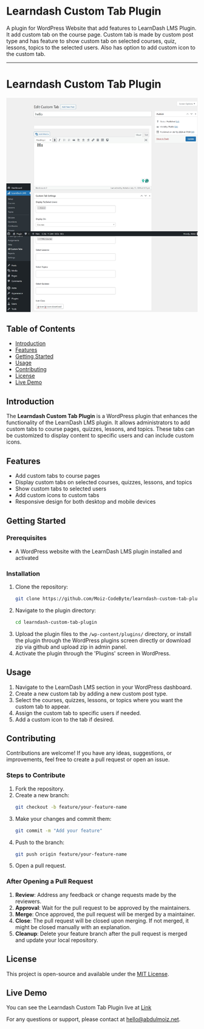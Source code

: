 # Learndash Custom Tab Plugin

A plugin for WordPress Website that add features to LearnDash LMS Plugin. It add custom tab on the course page. Custom tab is made by custom post type and has feature to show custom tab on selected courses, quiz, lessons, topics to the selected users. Also has option to add custom icon to the custom tab.

---

# Learndash Custom Tab Plugin

![Learndash Custom Tab Plugin](Assets/screenshot.jpeg)

## Table of Contents
- [Introduction](#introduction)
- [Features](#features)
- [Getting Started](#getting-started)
- [Usage](#usage)
- [Contributing](#contributing)
- [License](#license)
- [Live Demo](#live-demo)

## Introduction
The **Learndash Custom Tab Plugin** is a WordPress plugin that enhances the functionality of the LearnDash LMS plugin. It allows administrators to add custom tabs to course pages, quizzes, lessons, and topics. These tabs can be customized to display content to specific users and can include custom icons.

## Features
- Add custom tabs to course pages
- Display custom tabs on selected courses, quizzes, lessons, and topics
- Show custom tabs to selected users
- Add custom icons to custom tabs
- Responsive design for both desktop and mobile devices

## Getting Started
### Prerequisites
- A WordPress website with the LearnDash LMS plugin installed and activated

### Installation
1. Clone the repository:
   ```bash
   git clone https://github.com/Moiz-CodeByte/learndash-custom-tab-plugin.git
   ```
2. Navigate to the plugin directory:
   ```bash
   cd learndash-custom-tab-plugin
   ```
3. Upload the plugin files to the `/wp-content/plugins/` directory, or install the plugin through the WordPress plugins screen directly or download zip via github and upload zip in admin panel.
4. Activate the plugin through the 'Plugins' screen in WordPress.

## Usage
1. Navigate to the LearnDash LMS section in your WordPress dashboard.
2. Create a new custom tab by adding a new custom post type.
3. Select the courses, quizzes, lessons, or topics where you want the custom tab to appear.
4. Assign the custom tab to specific users if needed.
5. Add a custom icon to the tab if desired.

## Contributing
Contributions are welcome! If you have any ideas, suggestions, or improvements, feel free to create a pull request or open an issue.

### Steps to Contribute
1. Fork the repository.
2. Create a new branch:
   ```bash
   git checkout -b feature/your-feature-name
   ```
3. Make your changes and commit them:
   ```bash
   git commit -m "Add your feature"
   ```
4. Push to the branch:
   ```bash
   git push origin feature/your-feature-name
   ```
5. Open a pull request.

### After Opening a Pull Request
1. **Review**: Address any feedback or change requests made by the reviewers.
2. **Approval**: Wait for the pull request to be approved by the maintainers.
3. **Merge**: Once approved, the pull request will be merged by a maintainer.
4. **Close**: The pull request will be closed upon merging. If not merged, it might be closed manually with an explanation.
5. **Cleanup**: Delete your feature branch after the pull request is merged and update your local repository.

## License
This project is open-source and available under the [MIT License](LICENSE).

## Live Demo
You can see the Learndash Custom Tab Plugin live at [Link](https://demo-link.com)

For any questions or support, please contact at [hello@abdulmoiz.net](hello@abdulmoiz.net).


